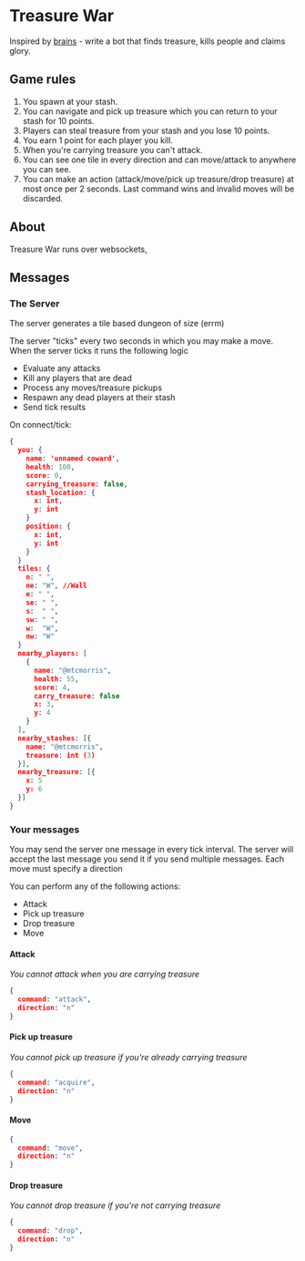 # Treasure War

Inspired by [brains](https://github.com/chrislloyd/brains) - write a bot that finds treasure, kills people and claims glory.

## Game rules

1.   You spawn at your stash.
2.   You can navigate and pick up treasure which you can return to your stash for 10 points.
3.   Players can steal treasure from your stash and you lose 10 points.
4.   You earn 1 point for each player you kill.
5.   When you're carrying treasure you can't attack.
6.   You can see one tile in every direction and can move/attack to anywhere you can see.
7.   You can make an action (attack/move/pick up treasure/drop treasure) at most once per 2 seconds. Last command wins and invalid moves will be discarded.

## About

Treasure War runs over websockets,

## Messages

### The Server

The server generates a tile based dungeon of size (errm)

The server "ticks" every two seconds in which you may make a move.  When the server ticks it runs the following logic

*   Evaluate any attacks
*   Kill any players that are dead
*   Process any moves/treasure pickups
*   Respawn any dead players at their stash
*   Send tick results

On connect/tick:

```json
{
  you: {
    name: 'unnamed coward',
    health: 100,
    score: 0,
    carrying_treasure: false,
    stash_location: {
      x: int,
      y: int
    }
    position: {
      x: int,
      y: int
    }
  }
  tiles: {
    n: " ",
    ne: "W", //Wall
    e: " ",
    se: " ",
    s:  " ",
    sw: " ",
    w:  "W",
    nw: "W"
  }
  nearby_players: [
    {
      name: "@mtcmorris",
      health: 55,
      score: 4,
      carry_treasure: false
      x: 3,
      y: 4
    }
  ],
  nearby_stashes: [{
    name: "@mtcmorris",
    treasure: int (3)
  }],
  nearby_treasure: [{
    x: 5
    y: 6
  }]
}
```

### Your messages

You may send the server one message in every tick interval. The server will accept the last message you send it if you send multiple messages.  Each move must specify a direction

You can perform any of the following actions:

*  Attack
*  Pick up treasure
*  Drop treasure
*  Move

#### Attack

*You cannot attack when you are carrying treasure*

```json
{
  command: "attack",
  direction: "n"
}

```

#### Pick up treasure

*You cannot pick up treasure if you're already carrying treasure*

```json
{
  command: "acquire",
  direction: "n"
}
```

#### Move

```json
{
  command: "move",
  direction: "n"
}
```

#### Drop treasure

*You cannot drop treasure if you're not carrying treasure*

```json
{
  command: "drop",
  direction: "n"
}
```
